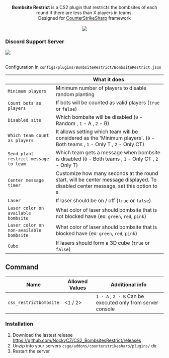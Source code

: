 <p align="center">
<b>Bombsite Restrict</b> is a CS2 plugin that restricts the bombsites of each round if there are less than X players in teams.<br>
Designed for <a href="https://github.com/roflmuffin/CounterStrikeSharp">CounterStrikeSharp</a> framework<br>
<br>
<a href="https://buymeacoffee.com/sourcefactory">
<img src="https://img.buymeacoffee.com/button-api/?text=Support Me&emoji=🚀&slug=sourcefactory&button_colour=e6005c&font_colour=ffffff&font_family=Lato&outline_colour=000000&coffee_colour=FFDD00" />
</a>
</p>

### Discord Support Server
[<img src="https://discordapp.com/api/guilds/1149315368465211493/widget.png?style=banner2">](https://discord.gg/Tzmq98gwqF)

## 

Configuration in
```configs/plugins/BombsiteRestrict/BombsiteRestrict.json```

|   | What it does |
| ------------- | ------------- |
| `Minimum players`  | Minimum number of players to disable random planting |
| `Count bots as players` | If bots will be counted as valid players (`true` or `false`) |
| `Disabled site` | Which bombsite will be disabled (`0` - Random , `1` - A , `2` - B) |
| `Which team count as players` | It allows setting which team will be considered as the 'Minimum players'. (`0` - Both teams , `1` - Only T , `2` - Only CT)|
| `Send plant restrict message to team` | Which team gets a message when bombsite is disabled (`0` - Both teams , `1` - Only CT , `2` - Only T)|
| `Center message timer` | Customize how many seconds at the round start, will be center message displayed. To disabled center message, set this option to `0`. |
| `Laser` | If laser should be on / off (`true` or `false`) |
| `Laser color on available bombsite` | What color of laser should bombsite that is not blocked have (ex: `green`, `red`, `pink`) |
| `Laser color on non-available bombsite` | What color of laser should bombsite that is blocked have (ex: `green`, `red`, `pink`) |
| `Cube` | If lasers should form a 3D cube (`true` or `false`) |

## Command
|  Name | Allowed Values | Additional info  |
| ------------- | ------------- | ------------- |
| `css_restrictbombsite` | <1 / 2> | `1 - A` , `2 - B` Can be executed only from server console |


### Installation
1. Download the lastest release https://github.com/NockyCZ/CS2_BombsitesRestrict/releases
2. Unzip into your servers `csgo/addons/counterstrikesharp/plugins/` dir
3. Restart the server
